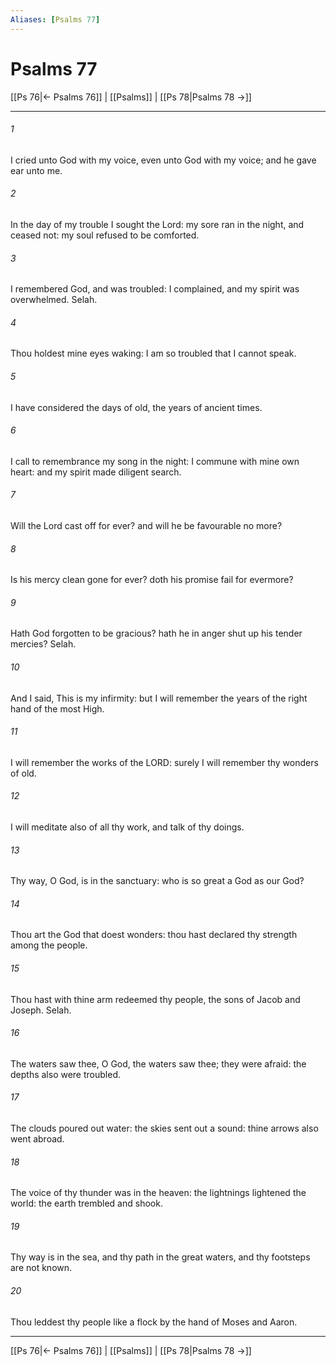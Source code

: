 ```yaml
---
Aliases: [Psalms 77]
---
```

# Psalms 77

[[Ps 76|← Psalms 76]] | [[Psalms]] | [[Ps 78|Psalms 78 →]]
***



###### 1 
I cried unto God with my voice, even unto God with my voice; and he gave ear unto me. 

###### 2 
In the day of my trouble I sought the Lord: my sore ran in the night, and ceased not: my soul refused to be comforted. 

###### 3 
I remembered God, and was troubled: I complained, and my spirit was overwhelmed. Selah. 

###### 4 
Thou holdest mine eyes waking: I am so troubled that I cannot speak. 

###### 5 
I have considered the days of old, the years of ancient times. 

###### 6 
I call to remembrance my song in the night: I commune with mine own heart: and my spirit made diligent search. 

###### 7 
Will the Lord cast off for ever? and will he be favourable no more? 

###### 8 
Is his mercy clean gone for ever? doth his promise fail for evermore? 

###### 9 
Hath God forgotten to be gracious? hath he in anger shut up his tender mercies? Selah. 

###### 10 
And I said, This is my infirmity: but I will remember the years of the right hand of the most High. 

###### 11 
I will remember the works of the LORD: surely I will remember thy wonders of old. 

###### 12 
I will meditate also of all thy work, and talk of thy doings. 

###### 13 
Thy way, O God, is in the sanctuary: who is so great a God as our God? 

###### 14 
Thou art the God that doest wonders: thou hast declared thy strength among the people. 

###### 15 
Thou hast with thine arm redeemed thy people, the sons of Jacob and Joseph. Selah. 

###### 16 
The waters saw thee, O God, the waters saw thee; they were afraid: the depths also were troubled. 

###### 17 
The clouds poured out water: the skies sent out a sound: thine arrows also went abroad. 

###### 18 
The voice of thy thunder was in the heaven: the lightnings lightened the world: the earth trembled and shook. 

###### 19 
Thy way is in the sea, and thy path in the great waters, and thy footsteps are not known. 

###### 20 
Thou leddest thy people like a flock by the hand of Moses and Aaron.

***
[[Ps 76|← Psalms 76]] | [[Psalms]] | [[Ps 78|Psalms 78 →]]

